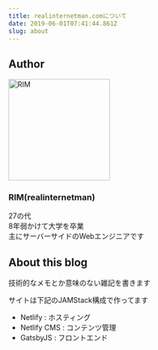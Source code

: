```yaml
---
title: realinternetman.comについて
date: 2019-06-01T07:41:44.861Z
slug: about
---
```

## Author
<p><img src="/assets/blog.png" alt="RIM" width="200"></p>

### RIM(realinternetman)
27の代  
8年弱かけて大学を卒業  
主にサーバーサイドのWebエンジニアです  


## About this blog
技術的なメモとか意味のない雑記を書きます

サイトは下記のJAMStack構成で作ってます
- Netlify : ホスティング
- Netlify CMS : コンテンツ管理
- GatsbyJS : フロントエンド
